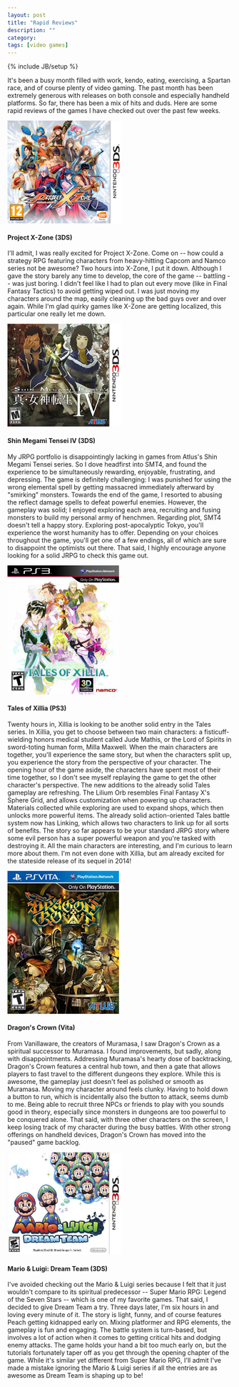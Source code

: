 ```yaml
---
layout: post
title: "Rapid Reviews"
description: ""
category: 
tags: [video games]
---
```

{% include JB/setup %}

It's been a busy month filled with work, kendo, eating, exercising, a Spartan race, and of course plenty of video gaming. The past month has been extremely generous with releases on both console and especially handheld platforms. So far, there has been a mix of hits and duds. Here are some rapid reviews of the games I have checked out over the past few weeks. 

<!--break-->

<div class="alternating-image" id="ProjectXZone">	
  	<img src="/assets/images/posts/2013-08-15/ProjectXZone.jpg" alt="Project X-Zone box art"/> 
  	<h4>Project X-Zone (3DS)</h4>
  	<p>I'll admit, I was really excited for Project X-Zone. Come on -- how could a strategy RPG featuring characters from heavy-hitting Capcom and Namco series not be awesome? Two hours into X-Zone, I put it down. Although I gave the story barely any time to develop, the core of the game -- battling -- was just boring. I didn't feel like I had to plan out every move (like in Final Fantasy Tactics) to avoid getting wiped out. I was just moving my characters around the map, easily cleaning up the bad guys over and over again. While I'm glad quirky games like X-Zone are getting localized, this particular one really let me down.</p>
</div>

<div class="alternating-image" id="Shin Megami Tensei IV">	
  	<img src="/assets/images/posts/2013-08-15/smt_4.jpg" alt="Shin Megami Tensei IV box art"/> 
  	<h4>Shin Megami Tensei IV (3DS)</h4>
  	<p>My JRPG portfolio is disappointingly lacking in games from Atlus's Shin Megami Tensei series. So I dove headfirst into SMT4, and found the experience to be simultaneously rewarding, enjoyable, frustrating, and depressing. The game is definitely challenging: I was punished for using the wrong elemental spell by getting massacred immediately afterward by "smirking" monsters. Towards the end of the game, I resorted to abusing the reflect damage spells to defeat powerful enemies. However, the gameplay was solid; I enjoyed exploring each area, recruiting and fusing monsters to build my personal army of henchmen. Regarding plot, SMT4 doesn't tell a happy story. Exploring post-apocalyptic Tokyo, you'll experience the worst humanity has to offer. Depending on your choices throughout the game, you'll get one of a few endings, all of which are sure to disappoint the optimists out there. That said, I highly encourage anyone looking for a solid JRPG to check this game out.</p>
</div>

<div class="alternating-image" id="Tales of Xillia">	
  	<img src="/assets/images/posts/2013-08-15/xillia.jpg" alt="Tales of Xillia boxart"/> 
  	<h4>Tales of Xillia (PS3)</h4>
  	<p>Twenty hours in, Xillia is looking to be another solid entry in the Tales series. In Xillia, you get to choose between two main characters: a fisticuff-wielding honors medical student called Jude Mathis, or the Lord of Spirits in sword-toting human form, Milla Maxwell. When the main characters are together, you'll experience the same story, but when the characters split up, you experience the story from the perspective of your character. The opening hour of the game aside, the characters have spent most of their time together, so I don't see myself replaying the game to get the other character's perspective. The new additions to the already solid Tales gameplay are refreshing. The Lilium Orb resembles Final Fantasy X's Sphere Grid, and allows customization when powering up characters. Materials collected while exploring are used to expand shops, which then unlocks more powerful items. The already solid action-oriented Tales battle system now has Linking, which allows two characters to link up for all sorts of benefits. The story so far appears to be your standard JRPG story where some evil person has a super powerful weapon and you're tasked with destroying it. All the main characters are interesting, and I'm curious to learn more about them. I'm not even done with Xillia, but am already excited for the stateside release of its sequel in 2014!</p>
</div>

<div class="alternating-image" id="Dragon's Crown">	
  	<img src="/assets/images/posts/2013-08-15/dragonscrown.jpg" alt="Dragon's Crown boxart"/> 
  	<h4>Dragon's Crown (Vita)</h4>
  	<p>From Vanillaware, the creators of Muramasa, I saw Dragon's Crown as a spiritual successor to Muramasa. I found improvements, but sadly, along with disappointments. Addressing Muramasa's hearty dose of backtracking, Dragon's Crown features a central hub town, and then a gate that allows players to fast travel to the different dungeons they explore. While this is awesome, the gameplay just doesn't feel as polished or smooth as Muramasa. Moving my character around feels clunky. Having to hold down a button to run, which is incidentally also the button to attack, seems dumb to me. Being able to recruit three NPCs or friends to play with you sounds good in theory, especially since monsters in dungeons are too powerful to be conquered alone. That said, with three other characters on the screen, I keep losing track of my character during the busy battles. With other strong offerings on handheld devices, Dragon's Crown has moved into the "paused" game backlog.</p>
</div>

<div class="alternating-image" id="Mario & Luigi Dream Team">	
  	<img src="/assets/images/posts/2013-08-15/dreamteam.jpg" alt="Mario & Luigi Dream Team boxart"/> 
  	<h4>Mario & Luigi: Dream Team (3DS)</h4>
  	<p>I've avoided checking out the Mario & Luigi series because I felt that it just wouldn't compare to its spiritual predecessor -- Super Mario RPG: Legend of the Seven Stars -- which is one of my favorite games. That said, I decided to give Dream Team a try. Three days later, I'm six hours in and loving every minute of it. The story is light, funny, and of course features Peach getting kidnapped early on. Mixing platformer and RPG elements, the gameplay is fun and engaging. The battle system is turn-based, but involves a lot of action when it comes to getting critical hits and dodging enemy attacks. The game holds your hand a bit too much early on, but the tutorials fortunately taper off as you get through the opening chapter of the game. While it's similar yet different from Super Mario RPG, I'll admit I've made a mistake ignoring the Mario & Luigi series if all the entries are as awesome as Dream Team is shaping up to be!</p>
</div>
